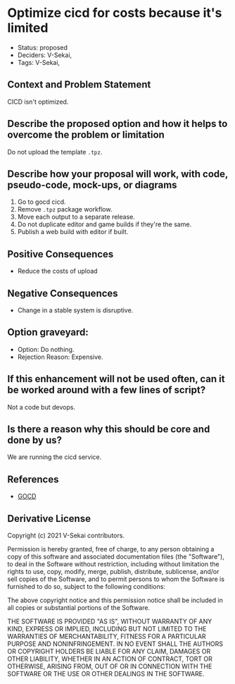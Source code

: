 # Optimize cicd for costs because it's limited

- Status: proposed <!-- draft | rejected | accepted | deprecated | superseded by -->
- Deciders: V-Sekai,
- Tags: V-Sekai,

## Context and Problem Statement

CICD isn't optimized.

## Describe the proposed option and how it helps to overcome the problem or limitation

Do not upload the template `.tpz`.

## Describe how your proposal will work, with code, pseudo-code, mock-ups, or diagrams

1. Go to gocd cicd.
2. Remove `.tpz` package workflow.
3. Move each output to a separate release.
4. Do not duplicate editor and game builds if they're the same.
5. Publish a web build with editor if built.


## Positive Consequences <!-- optional -->

- Reduce the costs of upload

## Negative Consequences <!-- optional -->

- Change in a stable system is disruptive.

## Option graveyard: <!-- same as above -->

- Option: Do nothing.
- Rejection Reason: Expensive.

## If this enhancement will not be used often, can it be worked around with a few lines of script?

Not a code but devops.

## Is there a reason why this should be core and done by us?

We are running the cicd service.

## References <!-- optional and numbers of links can vary -->

- [GOCD](https://www.gocd.org/) 

## Derivative License

Copyright (c) 2021 V-Sekai contributors.

Permission is hereby granted, free of charge, to any person obtaining a copy
of this software and associated documentation files (the "Software"), to deal
in the Software without restriction, including without limitation the rights
to use, copy, modify, merge, publish, distribute, sublicense, and/or sell
copies of the Software, and to permit persons to whom the Software is
furnished to do so, subject to the following conditions:

The above copyright notice and this permission notice shall be included in all
copies or substantial portions of the Software.

THE SOFTWARE IS PROVIDED "AS IS", WITHOUT WARRANTY OF ANY KIND, EXPRESS OR
IMPLIED, INCLUDING BUT NOT LIMITED TO THE WARRANTIES OF MERCHANTABILITY,
FITNESS FOR A PARTICULAR PURPOSE AND NONINFRINGEMENT. IN NO EVENT SHALL THE
AUTHORS OR COPYRIGHT HOLDERS BE LIABLE FOR ANY CLAIM, DAMAGES OR OTHER
LIABILITY, WHETHER IN AN ACTION OF CONTRACT, TORT OR OTHERWISE, ARISING FROM,
OUT OF OR IN CONNECTION WITH THE SOFTWARE OR THE USE OR OTHER DEALINGS IN THE
SOFTWARE.
